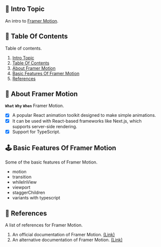 <!-- START Project Title -->
## 📢 Intro Topic
An intro to [Framer Motion](https://www.framer.com/motion/).
<!-- END Project Title -->

<!-- START Table Of Contents -->
## 📌 Table Of Contents
Table of contents.

1. [Intro Topic](#-intro-topic)
2. [Table Of Contents](#-table-of-contents)
3. [About Framer Motion](#-about-framer-motion)
4. [Basic Features Of Framer Motion](#%EF%B8%8F-basic-features-of-framer-motion)
5. [References](#-references)

<a align="right" href="#-project-title">
  <img align="right" width="16" src="https://user-images.githubusercontent.com/92319348/202473243-8f547c67-ab8a-4fb1-821e-75e83ff6b097.png" />
</a>
<!-- END Table Of Contents -->

<!-- START About Project -->
## 🚀 About Framer Motion
**`What`** **`Why`** **`When`** Framer Motion.

- [x] A popular React animation toolkit designed to make simple animations.
- [x] It can be used with React-based frameworks like Next.js, which supports server-side rendering.
- [x] Support for TypeScript.

<a align="right" href="#-project-title">
  <img align="right" width="16" src="https://user-images.githubusercontent.com/92319348/202473243-8f547c67-ab8a-4fb1-821e-75e83ff6b097.png" />
</a>
<!-- END About Project -->

<!-- START Technology Stack -->
## 🕹️ Basic Features Of Framer Motion
Some of the basic features of Framer Motion.
- motion
- transition
- whileInView
- viewport
- staggerChildren
- variants with typescript

<a align="right" href="#-project-title">
  <img align="right" width="16" src="https://user-images.githubusercontent.com/92319348/202473243-8f547c67-ab8a-4fb1-821e-75e83ff6b097.png" />
</a>
<!-- END Technology Stack -->

<!-- START References -->
## 🔎 References
A list of references for Framer Motion.
1. An official documentation of Framer Motion. [(Link)](https://www.framer.com/motion/) 
2. An alternative documentation of Framer Motion. [(Link)](https://framerbook.com/) 

<a align="right" href="#-project-title">
  <img align="right" width="16" src="https://user-images.githubusercontent.com/92319348/202473243-8f547c67-ab8a-4fb1-821e-75e83ff6b097.png" />
</a>
<!-- END References -->

